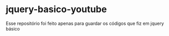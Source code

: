 # jquery-basico-youtube
Esse repositório foi feito apenas para guardar os códigos que fiz em jquery básico

